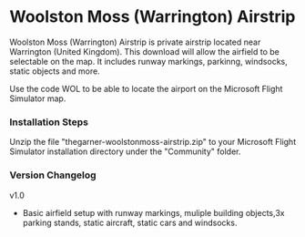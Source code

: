 # Woolston Moss (Warrington) Airstrip

Woolston Moss (Warrington) Airstrip is private airstrip located near Warrington (United Kingdom). This download will allow the airfield to be selectable on the map. It includes runway markings, parkinng, windsocks, static objects and more.

Use the code WOL to be able to locate the airport on the Microsoft Flight Simulator map.

### Installation Steps

Unzip the file "thegarner-woolstonmoss-airstrip.zip" to your Microsoft Flight Simulator installation directory under the "Community" folder. 


### Version Changelog
v1.0
* Basic airfield setup with runway markings, muliple building objects,3x parking stands, static aircraft, static cars and windsocks.
